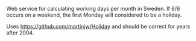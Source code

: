 Web service for calculating working days per month in Sweden. If 6/6 occurs on a weekend, the first Monday will considered to be a holiday.


Uses https://github.com/martinjw/Holiday and should be correct for years after 2004.
